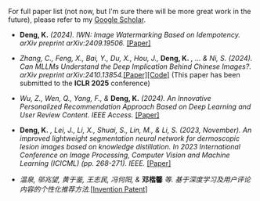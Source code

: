 For full paper list (not now, but I'm sure there will be more great work in the future), please refer to my [Google Scholar](https://scholar.google.com/citations?user=WsJD-ukAAAAJ).

- **Deng, K.** *(2024). IWN: Image Watermarking Based on Idempotency. arXiv preprint arXiv:2409.19506.* [[Paper]](https://arxiv.org/abs/2409.19506)

- *Zhang, C., Feng, X., Bai, Y., Du, X., Hou, J.,* **Deng, K.** *, ... & Ni, S. (2024). Can MLLMs Understand the Deep Implication Behind Chinese Images?. arXiv preprint arXiv:2410.13854.*[[Paper]](https://arxiv.org/abs/2410.13854)[[Code]](https://cii-bench.github.io/) (This paper has been submitted to the **ICLR 2025** conference)

- *Wu, Z., Wen, Q., Yang, F., &* **Deng, K.** *(2024). An Innovative Personalized Recommendation Approach Based on Deep Learning and User Review Content. IEEE Access.* [[Paper]](https://ieeexplore.ieee.org/abstract/document/10643549)


- **Deng, K.** *, Lei, J., Li, X., Shuai, S., Lin, M., & Li, S. (2023, November). An improved lightweight segmentation neural network for dermoscopic lesion images based on knowledge distillation. In 2023 International Conference on Image Processing, Computer Vision and Machine Learning (ICICML) (pp. 268-271). IEEE.* [[Paper]](https://ieeexplore.ieee.org/abstract/document/10424947)


- *温泉, 邬兆望, 黄于鉴, 王志民, 冯何阳, &* **邓楷馨** *等. 基于深度学习及用户评论内容的个性化推荐方法.*[[Invention Patent]](https://xueshu.baidu.com/usercenter/paper/show?paperid=130s0080qs640mx0nm7t0x40k3662202&site=xueshu_se)
